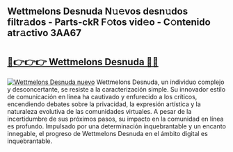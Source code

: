 ## Wettmelons Desnuda N𝚞𝚎vos desn𝚞dos filtr𝚊dos - Parts-ckR F𝚘tos vid𝚎o - C𝚘ntenido atr𝚊ctivo 3AA67

# <h2><a href="http://mb6sva.tromn.icu/?c=Wettmelons+Desnuda">🔗👉👉👉 Wettmelons Desnuda 🔗🔗</a></h2>

[![Wettmelons Desnuda nuevo](https://i.imgur.com/pEAQMta.gif)](http://mb6sva.tromn.icu/?c=Wettmelons+Desnuda)
Wettmelons Desnuda, un individuo complejo y desconcertante, se resiste a la caracterización simple. Su innovador estilo de comunicación en línea ha cautivado y enfurecido a los críticos, encendiendo debates sobre la privacidad, la expresión artística y la naturaleza evolutiva de las comunidades virtuales. A pesar de la incertidumbre de sus próximos pasos, su impacto en la comunidad en línea es profundo. Impulsado por una determinación inquebrantable y un encanto innegable, el progreso de Wettmelons Desnuda en el ámbito digital es inquebrantable.
